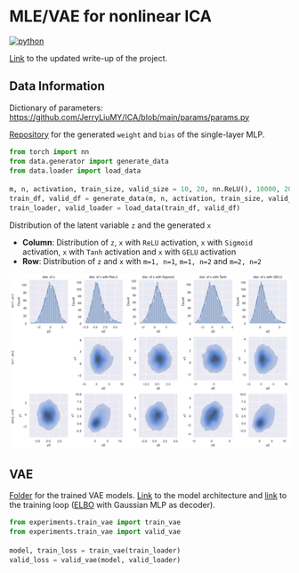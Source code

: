 # MLE/VAE for nonlinear ICA
<p>
    <a href="https://www.python.org/">
    <img src="https://img.shields.io/badge/python-v3-brightgreen.svg" alt="python"></a> &nbsp;
</p>

<a href="./__resources__/ICA/main.pdf" target="_blank">Link</a> to the updated write-up of the project.

## Data Information
Dictionary of parameters: https://github.com/JerryLiuMY/ICA/blob/main/params/params.py

<a href="https://drive.google.com/drive/folders/1Uep9CpOhQor72GXVWeb7ax2kO7O7wFco?usp=sharing" target="_blank">Repository</a> for the generated `weight` and `bias` of the single-layer MLP.

```python
from torch import nn
from data.generator import generate_data
from data.loader import load_data

m, n, activation, train_size, valid_size = 10, 20, nn.ReLU(), 10000, 2000
train_df, valid_df = generate_data(m, n, activation, train_size, valid_size)
train_loader, valid_loader = load_data(train_df, valid_df)
```

Distribution of the latent variable `z` and the generated `x`
- **Column**: Distribution of `z`, `x` with `ReLU` activation, `x` with `Sigmoid` activation, `x` with `Tanh` activation and `x` with `GELU` activation
- **Row**: Distribution of `z` and `x` with `m=1, n=1`, `m=1, n=2` and `m=2, n=2`

![alt text](./__resources__/data_dist.jpg?raw=true "Title")

## VAE
<a href="https://drive.google.com/drive/folders/1HNsTgwhNfs60Dx9ef7eQuOsU6ftaono8?usp=sharing">Folder</a> for the trained VAE models. <a href="./models/vae.py">Link</a> to the model architecture and <a href="./experiments/train_vae.py">link</a> to the training loop (<a href="https://github.com/JerryLiuMY/ICA/blob/955ad3fc26c19cfb9b6da82a528254e3094cbca2/experiments/train_vae.py#L88">ELBO</a> with Gaussian MLP as decoder).

```python
from experiments.train_vae import train_vae
from experiments.train_vae import valid_vae

model, train_loss = train_vae(train_loader)
valid_loss = valid_vae(model, valid_loader)
```
